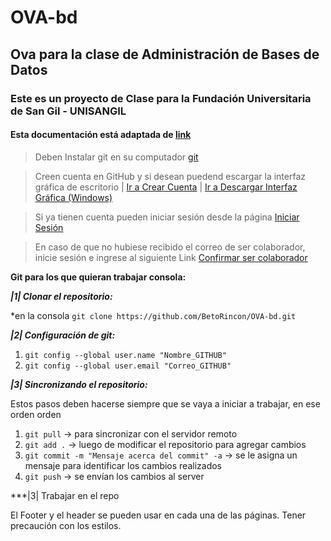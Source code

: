 # OVA-bd

## Ova para la clase de Administración de Bases de Datos

### Este es un proyecto de Clase para la Fundación Universitaria de San Gil - UNISANGIL

#### Esta documentación está adaptada de [link](https://github.com/arxzel/WebAudioVisuales)

> Deben Instalar git en su computador [git](https://git-scm.com/)

> Creen cuenta en GitHub y si desean puedend escargar la interfaz gráfica de escritorio | [Ir a Crear Cuenta](https://github.com/join?source=header-home "Crear Cuenta") | [Ir a Descargar Interfaz Gráfica (Windows)](https://desktop.github.com "Interfaz Gráfica")

> Si ya tienen cuenta pueden iniciar sesión desde la página [Iniciar Sesión](https://github.com/login "Login")

> En caso de que no hubiese recibido el correo de ser colaborador, inicie sesión e ingrese al siguiente Link  [Confirmar ser colaborador](https://github.com/arxzel/WebAudioVisuales/invitations "No me llegó el correo")

**Git para los que quieran trabajar consola:**

***|1| Clonar el repositorio:***

*en la consola `git clone https://github.com/BetoRincon/OVA-bd.git`

***|2| Configuración de git:***

1. `git config --global user.name "Nombre_GITHUB"`
2. `git config --global user.email "Correo_GITHUB"`

***|3| Sincronizando el repositorio:***

Estos pasos deben hacerse siempre que se vaya a iniciar a trabajar, en ese orden orden

1. `git pull` -> para sincronizar con el servidor remoto
2. `git add .` -> luego de modificar el repositorio para agregar cambios
3. `git commit -m "Mensaje acerca del commit" -a` -> se le asigna un mensaje para identificar los cambios realizados
4. `git push` -> se envían los cambios al server

***|3| Trabajar en el repo

El Footer y el header se pueden usar en cada una de las páginas.
Tener precaución con los estilos.
